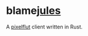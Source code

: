 <h1>blame<a href="https://github.com/notnite">jules</a></h1>

A [pixelflut](https://github.com/defnull/pixelflut) client written in Rust.
